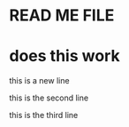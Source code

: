# READ ME FILE 
# does this work

this is a new line

this is the second line 

this is the third line 